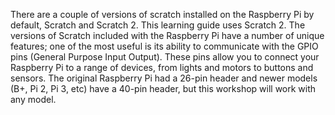 There are a couple of versions of scratch installed on the Raspberry Pi by default, Scratch and Scratch 2.  This learning guide uses Scratch 2.
The versions of Scratch included with the Raspberry Pi have a number of unique features; one of the most useful is its ability to communicate with the GPIO pins (General Purpose Input Output). These pins allow you to connect your Raspberry Pi to a range of devices, from lights and motors to buttons and sensors. The original Raspberry Pi had a 26-pin header and newer models (B+, Pi 2, Pi 3, etc) have a 40-pin header, but this workshop will work with any model.
